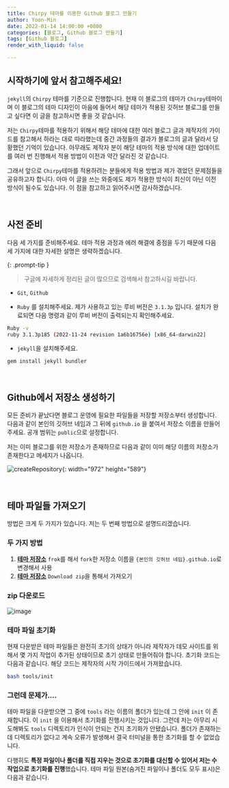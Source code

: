 ```yaml
---
title: Chirpy 테마를 이용한 Github 블로그 만들기
author: Yoon-Min
date: 2022-01-14 14:00:00 +0800
categories: [블로그, Github 블로그 만들기]
tags: [Github 블로그]
render_with_liquid: false

---
```


## 시작하기에 앞서 참고해주세요!

`jekyll`의 `Chirpy` 테마를 기준으로 진행합니다. 현재 이 블로그의 테마가 `Chirpy`테마이며 이 블로그의 테마 디자인이 마음에 들어서 해당 테마가 적용된 깃허브 블로그를 만들고 싶다면 이 글을 참고하시면 좋을 것 같습니다.

저는 `Chirpy`테마를 적용하기 위해서 해당 테마에 대한 여러 블로그 글과 제작자의 가이드를 참고해서 하라는 대로 따라했는데 중간 과정들의 결과가 블로그의 글과 달라서 당황했던 기억이 있습니다. 아무래도 제작자 분이 해당 테마의 적용 방식에 대한 업데이트를 여러 번 진행해서 적용 방법이 이전과 약간 달라진 것 같습니다.

그래서 앞으로 `Chirpy`테마를 적용하려는 분들에게 적용 방법과  제가 겪었던 문제점들을 공유하고자 합니다. 아마 이 글을 쓰는 와중에도 제가 적용한 방식이 최신이 아닌 이전 방식이 될수도 있습니다. 이 점을 참고하고 읽어주시면 감사하겠습니다.

​        

## 사전 준비

다음 세 가지를 준비해주세요. 테마 적용 과정과 에러 해결에 중점을 두기 때문에 다음 세 가지에 대한 자세한 설명은 생략하겠습니다. 

{: .prompt-tip }

> 구글에 자세하게 정리된 글이 많으므로 검색해서 참고하시길 바랍니다.



- `Git`, `Github`

- `Ruby` 를 설치해주세요. 제가 사용하고 있는 루비 버전은 `3.1.3p` 입니다. 설치가 완료되면 다음 명령과 같이 루비 버전이 출력되는지 확인해주세요.

```bash
Ruby -v
ruby 3.1.3p185 (2022-11-24 revision 1a6b16756e) [x86_64-darwin22]
```

- `jekyll`을 설치해주세요.

```
gem install jekyll bundler
```

​    

## Github에서 저장소 생성하기

모든 준비가 끝났다면 블로그 운영에 필요한 파일들을 저장할 저장소부터 생성합니다. 다음과 같이 본인의 깃허브 네임과 그 뒤에  `github.io` 을 붙여서 저장소 이름을 만들어주세요. 공개 범위는 `public`으로 설정합니다.

저는 이미 블로그를 위한 저장소가 존재하므로 다음과 같이 이미 해당 이름의 저장소가 존재한다고 메세지가 나옵니다.

![createRepository](https://user-images.githubusercontent.com/80873132/211809035-4518cb04-88c0-4a53-8a8b-2759cb7c9400.png){: width="972" height="589"}

​    

## 테마 파일들 가져오기

방법은 크게 두 가지가 있습니다. 저는 두 번째 방법으로 설명드리겠습니다.

### 두 가지 방법

1. [**테마 저장소**](https://github.com/cotes2020/jekyll-theme-chirpy)  `frok`를 해서 `fork`한 저장소 이름을 `{본인의 깃허브 네임}.github.io`로 변경해서 사용
2. [**테마 저장소**](https://github.com/cotes2020/jekyll-theme-chirpy) `Download zip`을 통해서 가져오기

### zip 다운로드

![image](https://user-images.githubusercontent.com/80873132/211842094-6d9046ed-0bad-4588-905a-3e50e6bdaddf.png)



### 테마 파일 초기화

현재 다운받은 테마 파일들은 완전히 초기의 상태가 아니라 제작자가 데모 사이트를 위해서 몇 가지 작업이 추가된 상태이므로 초기 상태로 만들어줘야 합니다. 초기화 코드는 다음과 같습니다. 해당 코드는 제작자의 시작 가이드에서 가져왔습니다.

```bash
bash tools/init
```

### 그런데 문제가....

테마 파일을 다운받으면 그 중에 `tools` 라는 이름의 폴더가 있는데 그 안에 `init` 이 존재합니다. 이 `init` 을 이용해서 초기화를 진행시키는 것입니다. 그런데 저는 아무리 시도해봐도 `tools` 디렉토리가 인식이 안되는 건지 초기화가 안됐습니다. 폴더가 존재하는데 디렉토리가 없다고 계속 오류가 발생해서 결국 터미널을 통한 초기화를 할 수 없었습니다.

다행히도 **특정 파일이나 폴더를 직접 지우는 것으로 초기화를 대신할 수 있어서 저는 수작업으로 초기화를 진행**했습니다. 테마 파일 원본(숨겨진 파일이나 폴더도 모두 표시)은 다음과 같습니다. 
